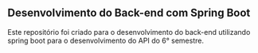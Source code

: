 ## Desenvolvimento do Back-end com Spring Boot

Este repositório foi criado para o desenvolvimento do back-end utilizando spring boot para o desenvolvimento do API do 6° semestre.
